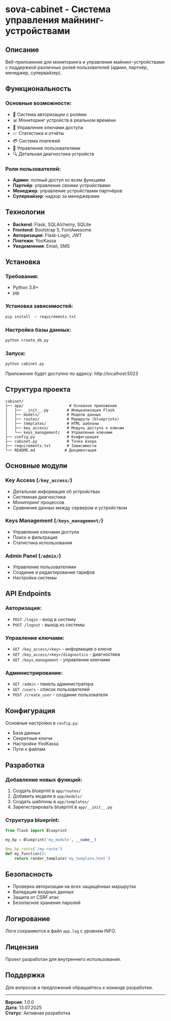 # sova-cabinet - Система управления майнинг-устройствами

## Описание

Веб-приложение для мониторинга и управления майнинг-устройствами с поддержкой различных ролей пользователей (админ, партнёр, менеджер, супервайзер).

## Функциональность

### Основные возможности:
- 🔐 Система авторизации с ролями
- 📊 Мониторинг устройств в реальном времени
- 🔑 Управление ключами доступа
- 📈 Статистика и отчёты
- 💳 Система платежей
- 👥 Управление пользователями
- 🔍 Детальная диагностика устройств

### Роли пользователей:
- **Админ**: полный доступ ко всем функциям
- **Партнёр**: управление своими устройствами
- **Менеджер**: управление устройствами партнёров
- **Супервайзер**: надзор за менеджерами

## Технологии

- **Backend**: Flask, SQLAlchemy, SQLite
- **Frontend**: Bootstrap 5, FontAwesome
- **Авторизация**: Flask-Login, JWT
- **Платежи**: YooKassa
- **Уведомления**: Email, SMS

## Установка

### Требования:
- Python 3.8+
- pip

### Установка зависимостей:
```bash
pip install -r requirements.txt
```

### Настройка базы данных:
```bash
python create_db.py
```

### Запуск:
```bash
python cabinet.py
```

Приложение будет доступно по адресу: http://localhost:5023

## Структура проекта

```
cabinet/
├── app/                    # Основное приложение
│   ├── __init__.py        # Инициализация Flask
│   ├── models/            # Модели данных
│   ├── routes/            # Маршруты (blueprints)
│   ├── templates/         # HTML шаблоны
│   ├── key_access/        # Модуль доступа к ключам
│   └── keys_management/   # Управление ключами
├── config.py              # Конфигурация
├── cabinet.py             # Точка входа
├── requirements.txt       # Зависимости
└── README.md             # Документация
```

## Основные модули

### Key Access (`/key_access/`)
- Детальная информация об устройствах
- Системная диагностика
- Мониторинг процессов
- Сравнение данных между сервером и устройством

### Keys Management (`/keys_management/`)
- Управление ключами доступа
- Поиск и фильтрация
- Статистика использования

### Admin Panel (`/admin/`)
- Управление пользователями
- Создание и редактирование тарифов
- Настройка системы

## API Endpoints

### Авторизация:
- `POST /login` - вход в систему
- `POST /logout` - выход из системы

### Управление ключами:
- `GET /key_access/<key>` - информация о ключе
- `GET /key_access/<key>/diagnostics` - диагностика
- `GET /keys_management` - управление ключами

### Администрирование:
- `GET /admin` - панель администратора
- `GET /users` - список пользователей
- `POST /create_user` - создание пользователя

## Конфигурация

Основные настройки в `config.py`:
- База данных
- Секретные ключи
- Настройки YooKassa
- Пути к файлам

## Разработка

### Добавление новых функций:
1. Создать blueprint в `app/routes/`
2. Добавить модели в `app/models/`
3. Создать шаблоны в `app/templates/`
4. Зарегистрировать blueprint в `app/__init__.py`

### Структура blueprint:
```python
from flask import Blueprint

my_bp = Blueprint('my_module', __name__)

@my_bp.route('/my-route')
def my_function():
    return render_template('my_template.html')
```

## Безопасность

- Проверка авторизации на всех защищённых маршрутах
- Валидация входных данных
- Защита от CSRF атак
- Безопасное хранение паролей

## Логирование

Логи сохраняются в файл `app.log` с уровнем INFO.

## Лицензия

Проект разработан для внутреннего использования.

## Поддержка

Для вопросов и предложений обращайтесь к команде разработки.

---

**Версия**: 1.0.0  
**Дата**: 13.07.2025  
**Статус**: Активная разработка 